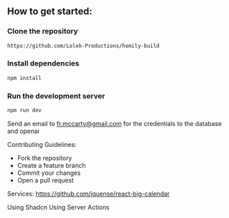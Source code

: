 
## How to get started:

### Clone the repository

```bash
https://github.com/Lolek-Productions/homily-build
```

### Install dependencies

```bash
npm install
```

### Run the development server

```bash
npm run dev
```

Send an email to fr.mccarty@gmail.com for the credentials to the database and openai


Contributing Guidelines:

* Fork the repository
* Create a feature branch
* Commit your changes
* Open a pull request



Services:
https://github.com/jquense/react-big-calendar



Using Shadcn
Using Server Actions


